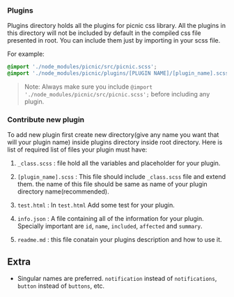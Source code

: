 ### Plugins

Plugins directory holds all the plugins for picnic css library.
All the plugins in this directory will not be included by default in the compiled css file presented in root. You can include them just by importing in your scss file.

For example:
```scss
@import './node_modules/picnic/src/picnic.scss';
@import './node_modules/picnic/plugins/[PLUGIN NAME]/[plugin_name].scss'
```
> Note: Always make sure you include ```@import './node_modules/picnic/src/picnic.scss';``` before including any plugin.

### Contribute new plugin

To add new plugin first create new directory(give any name you want that will your plugin name) inside plugins directory inside root directory. Here is list of required list of files your plugin must have:


1. `_class.scss` : file hold all the variables and placeholder for your plugin.

2. `[plugin_name].scss` : This file should include `_class.scss` file and extend them. the name of this file should be same as name of your plugin directory name(recommended).

3. `test.html` : In `test.html` Add some test for your plugin.

4. `info.json` : A file containing all of the information for your plugin. Specially important are `id`, `name`, `included`, `affected` and `summary`.

5. `readme.md` : this file conatain your plugins description and how to use it.



## Extra

- Singular names are preferred. `notification` instead of `notifications`, `button` instead of `buttons`, etc.
